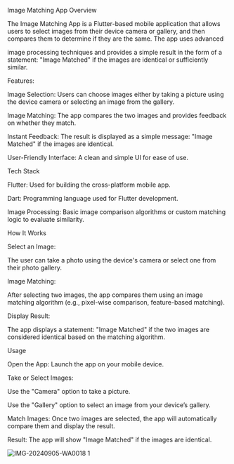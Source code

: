 Image Matching App
Overview

The Image Matching App is a Flutter-based mobile application that allows users to select images from their device camera or gallery, and then compares them to determine if they are the same. The app uses advanced

image processing techniques and provides a simple result in the form of a statement: "Image Matched" if the images are identical or sufficiently similar.

Features:

Image Selection: Users can choose images either by taking a picture using the device camera or selecting an image from the gallery.

Image Matching: The app compares the two images and provides feedback on whether they match.

Instant Feedback: The result is displayed as a simple message: "Image Matched" if the images are identical.

User-Friendly Interface: A clean and simple UI for ease of use.

Tech Stack

Flutter: Used for building the cross-platform mobile app.

Dart: Programming language used for Flutter development.

Image Processing: Basic image comparison algorithms or custom matching logic to evaluate similarity.

How It Works

Select an Image:

The user can take a photo using the device's camera or select one from their photo gallery.

Image Matching:

After selecting two images, the app compares them using an image matching algorithm (e.g., pixel-wise comparison, feature-based matching).

Display Result:

The app displays a statement: "Image Matched" if the two images are considered identical based on the matching algorithm.

Usage

Open the App: Launch the app on your mobile device.

Take or Select Images:

Use the "Camera" option to take a picture.

Use the "Gallery" option to select an image from your device’s gallery.

Match Images: Once two images are selected, the app will automatically compare them and display the result.

Result: The app will show "Image Matched" if the images are identical.

![IMG-20240905-WA0018 1](https://github.com/user-attachments/assets/993a6de8-ec6f-4a8c-81a6-02dc679e0243)
